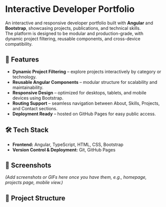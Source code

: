 # Interactive Developer Portfolio

An interactive and responsive developer portfolio built with **Angular** and **Bootstrap**, showcasing projects, publications, and technical skills.  
The platform is designed to be modular and production-grade, with dynamic project filtering, reusable components, and cross-device compatibility.

## 🚀 Features

- **Dynamic Project Filtering** – explore projects interactively by category or technology.
- **Reusable Angular Components** – modular structure for scalability and maintainability.
- **Responsive Design** – optimized for desktops, tablets, and mobile devices using Bootstrap.
- **Routing Support** – seamless navigation between About, Skills, Projects, and Contact sections.
- **Deployment Ready** – hosted on GitHub Pages for easy public access.

## 🛠️ Tech Stack

- **Frontend:** Angular, TypeScript, HTML, CSS, Bootstrap  
- **Version Control & Deployment:** Git, GitHub Pages  

## 📸 Screenshots

*(Add screenshots or GIFs here once you have them, e.g., homepage, projects page, mobile view.)*

## 📂 Project Structure


